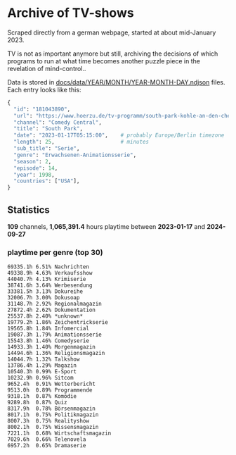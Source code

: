 # Archive of TV-shows

Scraped directly from a german webpage, started at about mid-January 2023.

TV is not as important anymore but still, archiving the decisions of which programs to run at what time
becomes another puzzle piece in the revelation of mind-control.. 

Data is stored in [docs/data/YEAR/MONTH/YEAR-MONTH-DAY.ndjson](docs/data/) files. 
Each entry looks like this:

```python
{
  "id": "181043890", 
  "url": "https://www.hoerzu.de/tv-programm/south-park-kohle-an-den-chefkoch/bid_181043890/", 
  "channel": "Comedy Central", 
  "title": "South Park", 
  "date": "2023-01-17T05:15:00",    # probably Europe/Berlin timezone 
  "length": 25,                     # minutes 
  "sub_title": "Serie", 
  "genre": "Erwachsenen-Animationsserie", 
  "season": 2, 
  "episode": 14, 
  "year": 1998, 
  "countries": ["USA"],
}
```

## Statistics

**109** channels, **1,065,391.4** hours playtime between **2023-01-17** and **2024-09-27**


### playtime per genre (top 30)

    69335.1h 6.51% Nachrichten
    49338.9h 4.63% Verkaufsshow
    44040.7h 4.13% Krimiserie
    38741.6h 3.64% Werbesendung
    33381.5h 3.13% Dokureihe
    32006.7h 3.00% Dokusoap
    31148.7h 2.92% Regionalmagazin
    27872.4h 2.62% Dokumentation
    25537.8h 2.40% *unknown*
    19779.2h 1.86% Zeichentrickserie
    19565.8h 1.84% Infomercial
    19087.3h 1.79% Animationsserie
    15543.8h 1.46% Comedyserie
    14933.3h 1.40% Morgenmagazin
    14494.6h 1.36% Religionsmagazin
    14044.7h 1.32% Talkshow
    13786.4h 1.29% Magazin
    10540.3h 0.99% E-Sport
    10232.9h 0.96% Sitcom
    9652.4h  0.91% Wetterbericht
    9513.0h  0.89% Programmende
    9318.1h  0.87% Komödie
    9289.8h  0.87% Quiz
    8317.9h  0.78% Börsenmagazin
    8017.1h  0.75% Politikmagazin
    8007.3h  0.75% Realityshow
    8002.1h  0.75% Wissensmagazin
    7221.1h  0.68% Wirtschaftsmagazin
    7029.6h  0.66% Telenovela
    6957.2h  0.65% Dramaserie
